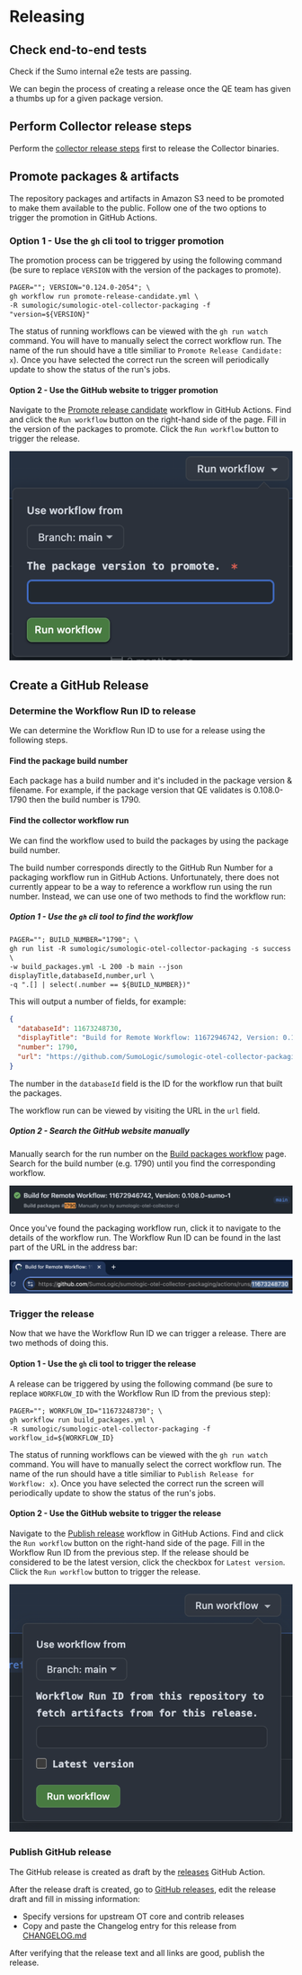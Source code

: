 # Releasing

## Check end-to-end tests

Check if the Sumo internal e2e tests are passing.

We can begin the process of creating a release once the QE team has given a
thumbs up for a given package version.

## Perform Collector release steps

Perform the [collector release steps][collector_release] first to release the
Collector binaries.

## Promote packages & artifacts

The repository packages and artifacts in Amazon S3 need to be promoted to make
them available to the public. Follow one of the two options to trigger the
promotion in GitHub Actions.

### Option 1 - Use the `gh` cli tool to trigger promotion

The promotion process can be triggered by using the following command (be sure
to replace `VERSION` with the version of the packages to promote).

```shell
PAGER=""; VERSION="0.124.0-2054"; \
gh workflow run promote-release-candidate.yml \
-R sumologic/sumologic-otel-collector-packaging -f "version=${VERSION}"
```

The status of running workflows can be viewed with the `gh run watch` command.
You will have to manually select the correct workflow run. The name of the run
should have a title similiar to `Promote Release Candidate: x`). Once you
have selected the correct run the screen will periodically update to show the
status of the run's jobs.

#### Option 2 - Use the GitHub website to trigger promotion

Navigate to the [Promote release candidate][promote_rc_workflow] workflow in
GitHub Actions. Find and click the `Run workflow` button on the right-hand side
of the page. Fill in the version of the packages to promote. Click the
`Run workflow` button to trigger the release.

![Triggering promotion][promote_0]

## Create a GitHub Release

### Determine the Workflow Run ID to release

We can determine the Workflow Run ID to use for a release using the following steps.

#### Find the package build number

Each package has a build number and it's included in the package version &
filename. For example, if the package version that QE validates is 0.108.0-1790
then the build number is 1790.

#### Find the collector workflow run

We can find the workflow used to build the packages by using the package build
number.

The build number corresponds directly to the GitHub Run Number for a packaging
workflow run in GitHub Actions. Unfortunately, there does not currently appear to
be a way to reference a workflow run using the run number. Instead, we can use
one of two methods to find the workflow run:

##### Option 1 - Use the `gh` cli tool to find the workflow

```shell
PAGER=""; BUILD_NUMBER="1790"; \
gh run list -R sumologic/sumologic-otel-collector-packaging -s success \
-w build_packages.yml -L 200 -b main --json displayTitle,databaseId,number,url \
-q ".[] | select(.number == ${BUILD_NUMBER})"
```

This will output a number of fields, for example:

```json
{
  "databaseId": 11673248730,
  "displayTitle": "Build for Remote Workflow: 11672946742, Version: 0.108.0-sumo-1\n",
  "number": 1790,
  "url": "https://github.com/SumoLogic/sumologic-otel-collector-packaging/actions/runs/11673248730"
}
```

The number in the `databaseId` field is the ID for the workflow run that built
the packages.

The workflow run can be viewed by visiting the URL in the `url` field.

##### Option 2 - Search the GitHub website manually

Manually search for the run number on the
[Build packages workflow][build_workflow] page. Search for the build number
(e.g. 1790) until you find the corresponding workflow.

![Finding the packaging workflow run][release_0]

Once you've found the packaging workflow run, click it to navigate to the
details of the workflow run. The Workflow Run ID can be found in the last part
of the URL in the address bar:

![Finding the packaging workflow ID][release_1]

### Trigger the release

Now that we have the Workflow Run ID we can trigger a release. There are two
methods of doing this.

#### Option 1 - Use the `gh` cli tool to trigger the release

A release can be triggered by using the following command (be sure to replace
`WORKFLOW_ID` with the Workflow Run ID from the previous step):

```shell
PAGER=""; WORKFLOW_ID="11673248730"; \
gh workflow run build_packages.yml \
-R sumologic/sumologic-otel-collector-packaging -f workflow_id=${WORKFLOW_ID}
```

The status of running workflows can be viewed with the `gh run watch` command.
You will have to manually select the correct workflow run. The name of the run
should have a title similiar to `Publish Release for Workflow: x`). Once you
have selected the correct run the screen will periodically update to show the
status of the run's jobs.

#### Option 2 - Use the GitHub website to trigger the release

Navigate to the [Publish release][releases_workflow] workflow in GitHub Actions.
Find and click the `Run workflow` button on the right-hand side of the page.
Fill in the Workflow Run ID from the previous step. If the release should be
considered to be the latest version, click the checkbox for `Latest version`.
Click the `Run workflow` button to trigger the release.

![Triggering a release][release_2]

### Publish GitHub release

The GitHub release is created as draft by the
[releases](../.github/workflows/releases.yml) GitHub Action.

After the release draft is created, go to [GitHub releases](https://github.com/SumoLogic/sumologic-otel-collector-packaging/releases),
edit the release draft and fill in missing information:

- Specify versions for upstream OT core and contrib releases
- Copy and paste the Changelog entry for this release from [CHANGELOG.md][changelog]

After verifying that the release text and all links are good, publish the release.

[build_workflow]: https://github.com/SumoLogic/sumologic-otel-collector-packaging/actions/workflows/build_packages.yml?query=branch%3Amain
[changelog]: https://github.com/SumoLogic/sumologic-otel-collector/blob/main/CHANGELOG.md
[collector_release]: https://github.com/SumoLogic/sumologic-otel-collector/blob/main/docs/release.md
[promote_0]: ../images/promote_0.png
[promote_rc_workflow]: https://github.com/SumoLogic/sumologic-otel-collector-packaging/actions/workflows/promote-release-candidates.yml
[release_0]: ../images/release_0.png
[release_1]: ../images/release_1.png
[release_2]: ../images/release_2.png
[releases_workflow]: https://github.com/SumoLogic/sumologic-otel-collector-packaging/actions/workflows/releases.yml
